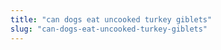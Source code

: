 ```yaml
---
title: "can dogs eat uncooked turkey giblets"
slug: "can-dogs-eat-uncooked-turkey-giblets"
---
```


